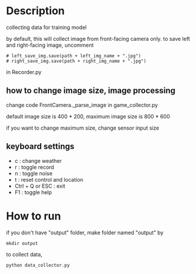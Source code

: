 # Description
collecting data for training model

by default, this will collect image from front-facing camera only. to save left and right-facing image, uncomment

```
# left_save_img.save(path + left_img_name + ".jpg")
# right_save_img.save(path + right_img_name + ".jpg")
```
in Recorder.py

## how to change image size, image processing
change code FrontCamera._parse_image in game_collector.py

default image size is 400 * 200, maximum image size is 800 * 600

if you want to change maximum size, change sensor input size

## keyboard settings
- c : change weather
- r : toggle record
- n : toggle noise
- t : reset control and location
- Ctrl + Q or ESC : exit
- F1 : toggle help

# How to run
if you don't have "output" folder, make folder named "output" by
```
mkdir output
```


to collect data,
```
python data_collector.py
```
